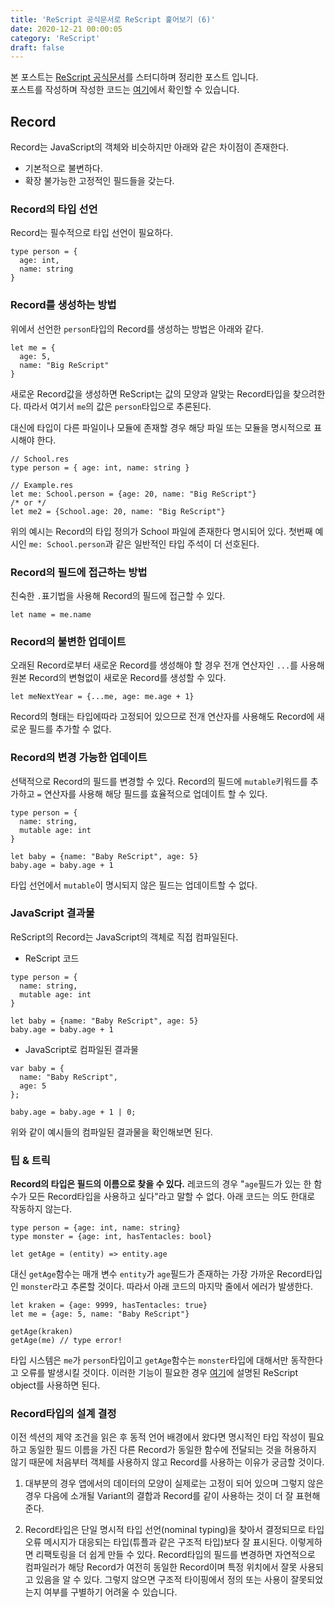 ```yaml
---
title: 'ReScript 공식문서로 ReScript 훑어보기 (6)'
date: 2020-12-21 00:00:05
category: 'ReScript'
draft: false
---
```


본 포스트는 <a href="https://rescript-lang.org/docs/latest/">ReScript 공식문서</a>를 스터디하며 정리한 포스트 입니다.<br/>
포스트를 작성하며 작성한 코드는 [여기](https://github.com/alstn2468/ReScript_Tutorial)에서 확인할 수 있습니다.

## Record

Record는 JavaScript의 객체와 비슷하지만 아래와 같은 차이점이 존재한다.

- 기본적으로 불변하다.
- 확장 불가능한 고정적인 필드들을 갖는다.

### Record의 타입 선언

Record는 필수적으로 타입 선언이 필요하다.

```reason
type person = {
  age: int,
  name: string
}
```

### Record를 생성하는 방법

위에서 선언한 `person`타입의 Record를 생성하는 방법은 아래와 같다.

```reason
let me = {
  age: 5,
  name: "Big ReScript"
}
```

새로운 Record값을 생성하면 ReScript는 값의 모양과 알맞는 Record타입을 찾으려한다. 따라서 여기서 `me`의 값은 `person`타입으로 추론된다.

대신에 타입이 다른 파일이나 모듈에 존재할 경우 해당 파일 또는 모듈을 명시적으로 표시해야 한다.

```reason
// School.res
type person = { age: int, name: string }

// Example.res
let me: School.person = {age: 20, name: "Big ReScript"}
/* or */
let me2 = {School.age: 20, name: "Big ReScript"}
```

위의 예시는 Record의 타입 정의가 School 파일에 존재한다 명시되어 있다. 첫번째 예시인 `me: School.person`과 같은 일반적인 타입 주석이 더 선호된다.

### Record의 필드에 접근하는 방법

친숙한 `.`표기법을 사용해 Record의 필드에 접근할 수 있다.

```reason
let name = me.name
```

### Record의 불변한 업데이트

오래된 Record로부터 새로운 Record를 생성해야 할 경우 전개 연산자인 `...`를 사용해 원본 Record의 변형없이 새로운 Record를 생성할 수 있다.

```reason
let meNextYear = {...me, age: me.age + 1}
```

Record의 형태는 타입에따라 고정되어 있으므로 전개 연산자를 사용해도 Record에 새로운 필드를 추가할 수 없다.

### Record의 변경 가능한 업데이트

선택적으로 Record의 필드를 변경할 수 있다. Record의 필드에 `mutable`키워드를 추가하고 `=` 연산자를 사용해 해당 필드를 효율적으로 업데이트 할 수 있다.

```reason
type person = {
  name: string,
  mutable age: int
}

let baby = {name: "Baby ReScript", age: 5}
baby.age = baby.age + 1
```

타입 선언에서 `mutable`이 명시되지 않은 필드는 업데이트할 수 없다.

### JavaScript 결과물

ReScript의 Record는 JavaScript의 객체로 직접 컴파일된다.

- ReScript 코드

```reason
type person = {
  name: string,
  mutable age: int
}

let baby = {name: "Baby ReScript", age: 5}
baby.age = baby.age + 1
```

- JavaScript로 컴파일된 결과물

```reason
var baby = {
  name: "Baby ReScript",
  age: 5
};

baby.age = baby.age + 1 | 0;
```

위와 같이 예시들의 컴파일된 결과물을 확인해보면 된다.

### 팁 & 트릭

**Record의 타입은 필드의 이름으로 찾을 수 있다.** 레코드의 경우 "`age`필드가 있는 한 함수가 모든 Record타입을 사용하고 싶다"라고 말할 수 없다. 아래 코드는 의도 한대로 작동하지 않는다.

```reason
type person = {age: int, name: string}
type monster = {age: int, hasTentacles: bool}

let getAge = (entity) => entity.age
```

대신 `getAge`함수는 매개 변수 `entity`가 `age`필드가 존재하는 가장 가까운 Record타입인 `monster`라고 추론할 것이다. 따라서 아래 코드의 마지막 줄에서 에러가 발생한다.

```reason
let kraken = {age: 9999, hasTentacles: true}
let me = {age: 5, name: "Baby ReScript"}

getAge(kraken)
getAge(me) // type error!
```

타입 시스템은 `me`가 `person`타입이고 `getAge`함수는 `monster`타입에 대해서만 동작한다고 오류를 발생시킬 것이다. 이러한 기능이 필요한 경우 [여기](https://rescript-lang.org/docs/manual/latest/object)에 설명된 ReScript object를 사용하면 된다.

### Record타입의 설계 결정

이전 섹션의 제약 조건을 읽은 후 동적 언어 배경에서 왔다면 명시적인 타입 작성이 필요하고 동일한 필드 이름을 가진 다른 Record가 동일한 함수에 전달되는 것을 허용하지 않기 때문에 처음부터 객체를 사용하지 않고 Record를 사용하는 이유가 궁금할 것이다.

1. 대부분의 경우 앱에서의 데이터의 모양이 실제로는 고정이 되어 있으며 그렇지 않은 경우 다음에 소개될 Variant의 결합과 Record를 같이 사용하는 것이 더 잘 표현해준다.

2. Record타입은 단일 명시적 타입 선언(nominal typing)을 찾아서 결정되므로 타입 오류 메시지가 대응되는 타입(튜플과 같은 구조적 타입)보다 잘 표시된다. 이렇게하면 리팩토링을 더 쉽게 만들 수 있다. Record타입의 필드를 변경하면 자연적으로 컴파일러가 해당 Record가 여전히 동일한 Record이며 특정 위치에서 잘못 사용되고 있음을 알 수 있다. 그렇지 않으면 구조적 타이핑에서 정의 또는 사용이 잘못되었는지 여부를 구별하기 어려울 수 있습니다.